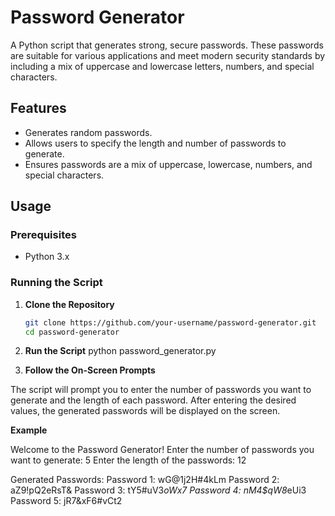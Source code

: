 # Password Generator

A Python script that generates strong, secure passwords. These passwords are suitable for various applications and meet modern security standards by including a mix of uppercase and lowercase letters, numbers, and special characters.

## Features

- Generates random passwords.
- Allows users to specify the length and number of passwords to generate.
- Ensures passwords are a mix of uppercase, lowercase, numbers, and special characters.

## Usage

### Prerequisites

- Python 3.x

### Running the Script

1. **Clone the Repository**

   ```bash
   git clone https://github.com/your-username/password-generator.git
   cd password-generator

2. **Run the Script**
  python password_generator.py

3. **Follow the On-Screen Prompts**

The script will prompt you to enter the number of passwords you want to generate and the length of each password. After entering the desired values, the generated passwords will be displayed on the screen.


**Example**

Welcome to the Password Generator!
Enter the number of passwords you want to generate: 5
Enter the length of the passwords: 12

Generated Passwords:
Password 1: wG@1j2H#4kLm
Password 2: aZ9!pQ2eRsT&
Password 3: tY5#uV3*oWx7
Password 4: nM4$qW8*eUi3
Password 5: jR7&xF6#vCt2
